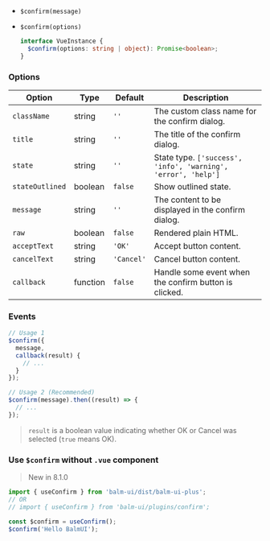 - `$confirm(message)`
- `$confirm(options)`

  ```ts
  interface VueInstance {
    $confirm(options: string | object): Promise<boolean>;
  }
  ```

### Options

| Option          | Type     | Default    | Description                                                   |
| --------------- | -------- | ---------- | ------------------------------------------------------------- |
| `className`     | string   | `''`       | The custom class name for the confirm dialog.                 |
| `title`         | string   | `''`       | The title of the confirm dialog.                              |
| `state`         | string   | `''`       | State type. `['success', 'info', 'warning', 'error', 'help']` |
| `stateOutlined` | boolean  | `false`    | Show outlined state.                                          |
| `message`       | string   | `''`       | The content to be displayed in the confirm dialog.            |
| `raw`           | boolean  | `false`    | Rendered plain HTML.                                          |
| `acceptText`    | string   | `'OK'`     | Accept button content.                                        |
| `cancelText`    | string   | `'Cancel'` | Cancel button content.                                        |
| `callback`      | function | `false`    | Handle some event when the confirm button is clicked.         |

### Events

```js
// Usage 1
$confirm({
  message,
  callback(result) {
    // ...
  }
});

// Usage 2 (Recommended)
$confirm(message).then((result) => {
  // ...
});
```

> `result` is a boolean value indicating whether OK or Cancel was selected (`true` means OK).

### Use `$confirm` without `.vue` component

> New in 8.1.0

```js
import { useConfirm } from 'balm-ui/dist/balm-ui-plus';
// OR
// import { useConfirm } from 'balm-ui/plugins/confirm';

const $confirm = useConfirm();
$confirm('Hello BalmUI');
```
